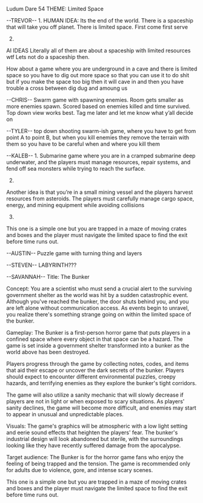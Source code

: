 Ludum Dare 54
THEME: Limited Space

--TREVOR--
1.
HUMAN IDEA:
Its the end of the world. There is a spaceship that will take you off planet. There is limited space. First come first serve

2.
AI IDEAS
Literally all of them are about a spaceship with limited resources wtf 
Lets not do a spaceship then. 

How about a game where you are underground in a cave and there is limited space so you have to dig out more space so that you can use it to do shit but if you make the space too big then it will cave in and then you have trouble
a cross between dig dug and amoung us

--CHRIS--
Swarm game with spawning enemies. Room gets smaller as more enemies spawn. Scored based on enemies killed and time survived. Top down view works best.
Tag me later and let me know what y’all decide on

--TYLER--
top down shooting swarm-ish  game, where you have to get from point A to point B, but when you kill enemies they remove the terrain with them so you have to be careful when and where you kill them

--KALEB--
1.
Submarine game where you are in a cramped submarine deep underwater, and the players must manage resources, repair systems, and fend off sea monsters while trying to reach the surface.

2.
Another idea is that you’re in a  small mining vessel and the players harvest resources from asteroids. The players  must carefully manage cargo space, energy, and mining equipment while avoiding collisions

3.
This one is a simple one but you are trapped in a maze of moving crates and boxes and the player must navigate the limited space to find the exit before time runs out.

--AUSTIN--
Puzzle game with turning thing and layers

--STEVEN--
LABYRINTH???

--SAVANNAH--
Title: The Bunker

Concept: You are a scientist who must send a crucial alert to the surviving government shelter as the world was hit by a sudden catastrophic event. Although you've reached the bunker, the door shuts behind you, and you are left alone without communication access. As events begin to unravel, you realize there's something strange going on within the limited space of the bunker.

Gameplay: The Bunker is a first-person horror game that puts players in a confined space where every object in that space can be a hazard. The game is set inside a government shelter transformed into a bunker as the world above has been destroyed. 

Players progress through the game by collecting notes, codes, and items that aid their escape or uncover the dark secrets of the bunker. Players should expect to encounter different environmental puzzles, creepy hazards, and terrifying enemies as they explore the bunker's tight corridors.

The game will also utilize a sanity mechanic that will slowly decrease if players are not in light or when exposed to scary situations. As players' sanity declines, the game will become more difficult, and enemies may start to appear in unusual and unpredictable places.

Visuals: The game's graphics will be atmospheric with a low light setting and eerie sound effects that heighten the players' fear. The bunker's industrial design will look abandoned but sterile, with the surroundings looking like they have recently suffered damage from the apocalypse.

Target audience: The Bunker is for the horror game fans who enjoy the feeling of being trapped and the tension. The game is recommended only for adults due to violence, gore, and intense scary scenes.

This one is a simple one but you are trapped in a maze of moving crates and boxes and the player must navigate the limited space to find the exit before time runs out.